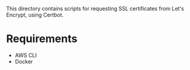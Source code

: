 This directory contains scripts for requesting SSL certificates from Let's Encrypt, using Certbot.

# Requirements

- AWS CLI
- Docker
